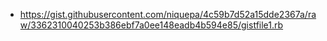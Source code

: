  - <https://gist.githubusercontent.com/niquepa/4c59b7d52a15dde2367a/raw/3362310040253b386ebf7a0ee148eadb4b594e85/gistfile1.rb>
